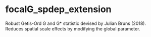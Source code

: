 # focalG_spdep_extension
Robust Getis-Ord G and G* statistic devised by Julian Bruns (2018). Reduces spatial scale effects by modifying the global parameter.

